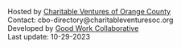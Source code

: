 <br>
<br>
<br>
Hosted by <a href='https://charitableventuresoc.org/'>Charitable Ventures of Orange County</a> <br>
Contact: cbo-directory@charitableventuresoc.org<br>
Developed by <a href= 'https://www.ourgoodwork.co/'>Good Work Collaborative</a> <br>
Last update: 10-29-2023<br>
